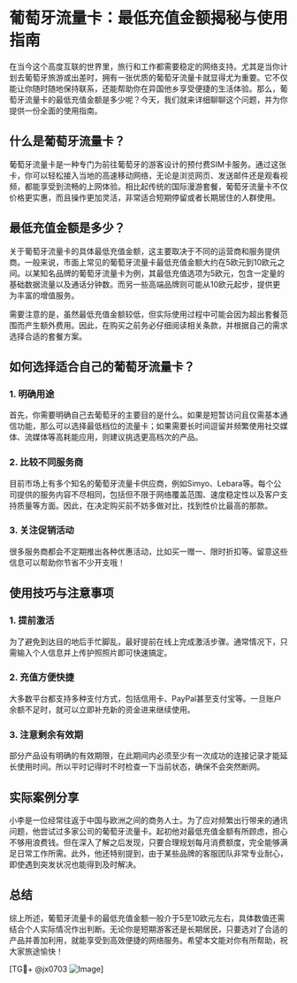 # 葡萄牙流量卡：最低充值金额揭秘与使用指南

在当今这个高度互联的世界里，旅行和工作都需要稳定的网络支持。尤其是当你计划去葡萄牙旅游或出差时，拥有一张优质的葡萄牙流量卡就显得尤为重要。它不仅能让你随时随地保持联系，还能帮助你在异国他乡享受便捷的生活体验。那么，葡萄牙流量卡的最低充值金额是多少呢？今天，我们就来详细聊聊这个问题，并为你提供一份全面的使用指南。

## 什么是葡萄牙流量卡？

葡萄牙流量卡是一种专门为前往葡萄牙的游客设计的预付费SIM卡服务。通过这张卡，你可以轻松接入当地的高速移动网络，无论是浏览网页、发送邮件还是观看视频，都能享受到流畅的上网体验。相比起传统的国际漫游套餐，葡萄牙流量卡不仅价格更实惠，而且操作更加灵活，非常适合短期停留或者长期居住的人群使用。

## 最低充值金额是多少？

关于葡萄牙流量卡的具体最低充值金额，这主要取决于不同的运营商和服务提供商。一般来说，市面上常见的葡萄牙流量卡最低充值金额大约在5欧元到10欧元之间。以某知名品牌的葡萄牙流量卡为例，其最低充值选项为5欧元，包含一定量的基础数据流量以及通话分钟数。而另一些高端品牌则可能从10欧元起步，提供更为丰富的增值服务。

需要注意的是，虽然最低充值金额较低，但实际使用过程中可能会因为超出套餐范围而产生额外费用。因此，在购买之前务必仔细阅读相关条款，并根据自己的需求选择合适的套餐方案。

## 如何选择适合自己的葡萄牙流量卡？

### 1. **明确用途**
首先，你需要明确自己去葡萄牙的主要目的是什么。如果是短暂访问且仅需基本通信功能，那么可以选择最低档位的流量卡；如果需要长时间逗留并频繁使用社交媒体、流媒体等高耗能应用，则建议挑选更高档次的产品。

### 2. **比较不同服务商**
目前市场上有多个知名的葡萄牙流量卡供应商，例如Simyo、Lebara等。每个公司提供的服务内容不尽相同，包括但不限于网络覆盖范围、速度稳定性以及客户支持质量等方面。因此，在决定购买前不妨多做对比，找到性价比最高的那款。

### 3. **关注促销活动**
很多服务商都会不定期推出各种优惠活动，比如买一赠一、限时折扣等。留意这些信息可以帮助你节省不少开支哦！

## 使用技巧与注意事项

### 1. 提前激活
为了避免到达目的地后手忙脚乱，最好提前在线上完成激活步骤。通常情况下，只需输入个人信息并上传护照照片即可快速搞定。

### 2. 充值方便快捷
大多数平台都支持多种支付方式，包括信用卡、PayPal甚至支付宝等。一旦账户余额不足时，就可以立即补充新的资金进来继续使用。

### 3. 注意剩余有效期
部分产品设有明确的有效期限，在此期间内必须至少有一次成功的连接记录才能延长使用时间。所以平时记得时不时检查一下当前状态，确保不会突然断网。

## 实际案例分享

小李是一位经常往返于中国与欧洲之间的商务人士。为了应对频繁出行带来的通讯问题，他尝试过多家公司的葡萄牙流量卡。起初他对最低充值金额有所顾虑，担心不够用浪费钱。但在深入了解之后发现，只要合理规划每月消费额度，完全能够满足日常工作所需。此外，他还特别提到，由于某些品牌的客服团队非常专业耐心，即使遇到突发状况也能得到及时解决。

## 总结

综上所述，葡萄牙流量卡的最低充值金额一般介于5至10欧元左右，具体数值还需结合个人实际情况作出判断。无论你是短期游客还是长期居民，只要选对了合适的产品并善加利用，就能享受到高效便捷的网络服务。希望本文能对你有所帮助，祝大家旅途愉快！

[TG💪+ @jx0703 ![Image](https://github.com/user-attachments/assets/dbca1d08-cadb-493c-b0ec-ad6f7a83f270)]